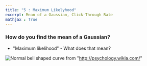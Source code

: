 ```yaml
---
title: "5 : Maximum Likelyhood" 
excerpt: Mean of a Gaussian, Click-Through Rate
mathjax : True
---
```


### How do you find the mean of a Gaussian?
- "Maximum likelihood" - What does that mean?

![Normal bell shaped curve](https://vignette.wikia.nocookie.net/psychology/images/b/bb/Normal_distribution_and_scales.gif/revision/latest/scale-to-width-down/1000?cb=20060916084308 "Curve")
from "http://psychology.wikia.com/"